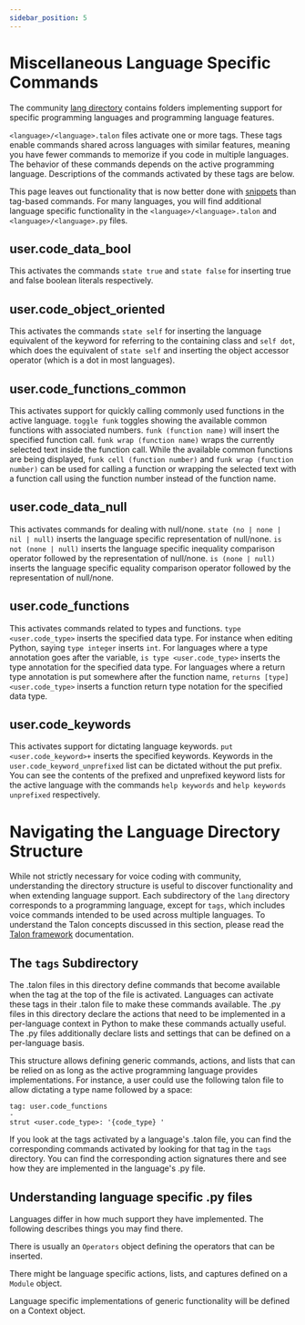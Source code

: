 ```yaml
---
sidebar_position: 5
---
```


# Miscellaneous Language Specific Commands

The community [lang directory](https://github.com/talonhub/community/tree/main/lang) contains folders implementing support for specific programming languages and programming language features.

`<language>/<language>.talon` files activate one or more tags. These tags enable commands shared across languages with similar features, meaning you have fewer commands to memorize if you code in multiple languages. The behavior of these commands depends on the active programming language. Descriptions of the commands activated by these tags are below.

This page leaves out functionality that is now better done with [snippets](snippets.md) than tag-based commands. For many languages, you will find additional language specific functionality in the `<language>/<language>.talon` and `<language>/<language>.py` files.

## user.code_data_bool

This activates the commands `state true` and `state false` for inserting true and false boolean literals respectively.

## user.code_object_oriented

This activates the commands `state self` for inserting the language equivalent of the keyword for referring to the containing class and `self dot`, which does the equivalent of `state self` and inserting the object accessor operator (which is a dot in most languages).

## user.code_functions_common

This activates support for quickly calling commonly used functions in the active language. `toggle funk` toggles showing the available common functions with associated numbers. `funk (function name)` will insert the specified function call. `funk wrap (function name)` wraps the currently selected text inside the function call. While the available common functions are being displayed, `funk cell (function number)` and `funk wrap (function number)` can be used for calling a function or wrapping the selected text with a function call using the function number instead of the function name.

## user.code_data_null

This activates commands for dealing with null/none. `state (no | none | nil | null)` inserts the language specific representation of null/none. `is not (none | null)` inserts the language specific inequality comparison operator followed by the representation of null/none. `is (none | null)` inserts the language specific equality comparison operator followed by the representation of null/none.

## user.code_functions

This activates commands related to types and functions. `type <user.code_type>` inserts the specified data type. For instance when editing Python, saying `type integer` inserts `int`. For languages where a type annotation goes after the variable, `is type <user.code_type>` inserts the type annotation for the specified data type. For languages where a return type annotation is put somewhere after the function name, `returns [type] <user.code_type>` inserts a function return type notation for the specified data type.

## user.code_keywords

This activates support for dictating language keywords. `put <user.code_keyword>+` inserts the specified keywords. Keywords in the `user.code_keyword_unprefixed` list can be dictated without the put prefix. You can see the contents of the prefixed and unprefixed keyword lists for the active language with the commands `help keywords` and `help keywords unprefixed` respectively.

# Navigating the Language Directory Structure

While not strictly necessary for voice coding with community, understanding the directory structure is useful to discover functionality and when extending language support. Each subdirectory of the `lang` directory corresponds to a programming language, except for `tags`, which includes voice commands intended to be used across multiple languages. To understand the Talon concepts discussed in this section, please read the [Talon framework](/Customization/Talon%20Framework/talon-framework-overview) documentation.

## The `tags` Subdirectory

The .talon files in this directory define commands that become available when the tag at the top of the file is activated. Languages can activate these tags in their .talon file to make these commands available. The .py files in this directory declare the actions that need to be implemented in a per-language context in Python to make these commands actually useful. The .py files additionally declare lists and settings that can be defined on a per-language basis.

This structure allows defining generic commands, actions, and lists that can be relied on as long as the active programming language provides implementations. For instance, a user could use the following talon file to allow dictating a type name followed by a space:

```talon
tag: user.code_functions
-
strut <user.code_type>: '{code_type} '
```

If you look at the tags activated by a language's .talon file, you can find the corresponding commands activated by looking for that tag in the `tags` directory. You can find the corresponding action signatures there and see how they are implemented in the language's .py file.

## Understanding language specific .py files

Languages differ in how much support they have implemented. The following describes things you may find there.

There is usually an `Operators` object defining the operators that can be inserted.

There might be language specific actions, lists, and captures defined on a `Module` object.

Language specific implementations of generic functionality will be defined on a Context object.
